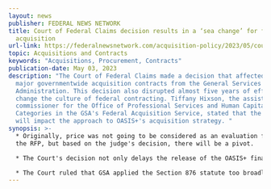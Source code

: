 ```yaml
---
layout: news
publisher: FEDERAL NEWS NETWORK
title: Court of Federal Claims decision results in a ‘sea change’ for federal
  acquisition
url-link: https://federalnewsnetwork.com/acquisition-policy/2023/05/court-of-federal-claims-decision-results-in-a-sea-change-for-federal-acquisition/
topic: Acquisitions and Contracts
keywords: "Acquisitions, Procurement, Contracts"
publication-date: May 03, 2023
description: "The Court of Federal Claims made a decision that affected two
  major governmentwide acquisition contracts from the General Services
  Administration. This decision also disrupted almost five years of effort to
  change the culture of federal contracting. Tiffany Hixson, the assistant
  commissioner for the Office of Professional Services and Human Capital
  Categories in the GSA's Federal Acquisition Service, stated that the decision
  will impact the approach to OASIS+'s acquisition strategy. "
synopsis: >-
  * Originally, price was not going to be considered as an evaluation factor in
  the RFP, but based on the judge's decision, there will be a pivot.

  * The Court's decision not only delays the release of the OASIS+ final solicitation and awards under Polaris but also hinders the efforts to change the evaluation and award process for GWACs and multiple award contracts.

  * The Court ruled that GSA applied the Section 876 statute too broadly in Polaris, stating that price was not necessary as an evaluation factor. GSA allowed agencies to award task orders under Polaris with different contract types, but with a preference for firm fixed price contracts.
---
```

